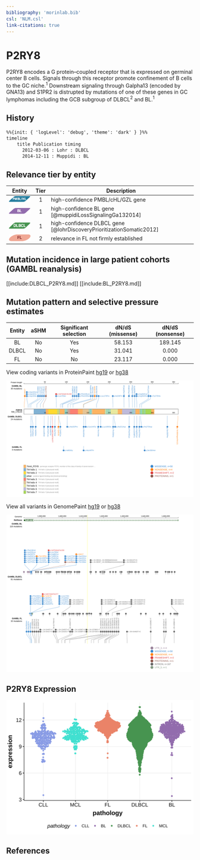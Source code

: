 ```yaml
---
bibliography: 'morinlab.bib'
csl: 'NLM.csl'
link-citations: true
---
```

# P2RY8
P2RY8 encodes a G protein–coupled receptor that is expressed on germinal center B cells. Signals through this receptor promote confinement of B cells to the GC niche.<sup>1</sup> Downstream signaling through Galpha13 (encoded by GNA13) and S1PR2 is distrupted by mutations of one of these genes in GC lymphomas including the GCB subgroup of DLBCL<sup>2</sup> and BL.<sup>1</sup> 

## History
```mermaid
%%{init: { 'logLevel': 'debug', 'theme': 'dark' } }%%
timeline
    title Publication timing
      2012-03-06 : Lohr : DLBCL
      2014-12-11 : Muppidi : BL
```

## Relevance tier by entity

|Entity|Tier|Description                           |
|:------:|:----:|--------------------------------------|
|![PMBL](images/icons/PMBL_tier1.png)|1|high-confidence PMBL/cHL/GZL gene|
|![BL](images/icons/BL_tier1.png)    |1   |high-confidence BL gene               [@muppidiLossSignalingGa132014]|
|![DLBCL](images/icons/DLBCL_tier1.png) |1   |high-confidence DLBCL gene            [@lohrDiscoveryPrioritizationSomatic2012]|
|![FL](images/icons/FL_tier2.png)    |2   |relevance in FL not firmly established|

## Mutation incidence in large patient cohorts (GAMBL reanalysis)

[[include:DLBCL_P2RY8.md]]
[[include:BL_P2RY8.md]]

## Mutation pattern and selective pressure estimates

|Entity|aSHM|Significant selection|dN/dS (missense)|dN/dS (nonsense)|
|:------:|:----:|:---------------------:|:----------------:|:----------------:|
|BL    |No  |Yes                  |58.153          |189.145         |
|DLBCL |No  |Yes                  |31.041          |  0.000         |
|FL    |No  |No                   |23.117          |  0.000         |


View coding variants in ProteinPaint [hg19](https://morinlab.github.io/LLMPP/GAMBL/P2RY8_protein.html)  or [hg38](https://morinlab.github.io/LLMPP/GAMBL/P2RY8_protein_hg38.html)

![](images/proteinpaint/P2RY8_NM_178129.svg)

View all variants in GenomePaint [hg19](https://morinlab.github.io/LLMPP/GAMBL/P2RY8.html)  or [hg38](https://morinlab.github.io/LLMPP/GAMBL/P2RY8_hg38.html)

![](images/proteinpaint/P2RY8.svg)

## P2RY8 Expression
![](images/gene_expression/P2RY8_by_pathology.svg)

## References


<!-- ORIGIN: lohrDiscoveryPrioritizationSomatic2012a -->
<!-- BL: muppidiLossSignalingGa132014b -->
<!-- DLBCL: lohrDiscoveryPrioritizationSomatic2012a -->
